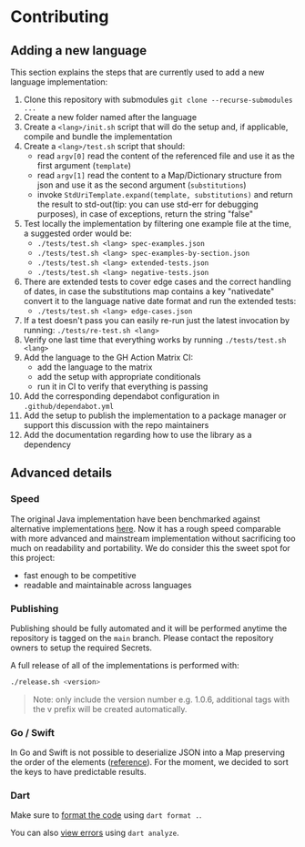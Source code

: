 # Contributing

## Adding a new language

This section explains the steps that are currently used to add a new language implementation:

1. Clone this repository with submodules `git clone --recurse-submodules ...`
2. Create a new folder named after the language
3. Create a `<lang>/init.sh` script that will do the setup and, if applicable, compile and bundle the implementation
4. Create a `<lang>/test.sh` script that should:
    - read `argv[0]` read the content of the referenced file and use it as the first argument (`template`)
    - read `argv[1]` read the content to a Map/Dictionary structure from json and use it as the second argument (`substitutions`)
    - invoke `StdUriTemplate.expand(template, substitutions)` and return the result to std-out(tip: you can use std-err for debugging purposes), in case of exceptions, return the string "false"
5. Test locally the implementation by filtering one example file at the time, a suggested order would be:
    - `./tests/test.sh <lang> spec-examples.json`
    - `./tests/test.sh <lang> spec-examples-by-section.json`
    - `./tests/test.sh <lang> extended-tests.json`
    - `./tests/test.sh <lang> negative-tests.json`
6. There are extended tests to cover edge cases and the correct handling of dates, in case the substitutions map contains a key "nativedate" convert it to the language native date format and run the extended tests:
    - `./tests/test.sh <lang> edge-cases.json`
7. If a test doesn't pass you can easily re-run just the latest invocation by running: `./tests/re-test.sh <lang>`
8. Verify one last time that everything works by running `./tests/test.sh <lang>`
9. Add the language to the GH Action Matrix CI:
    - add the language to the matrix
    - add the setup with appropriate conditionals
    - run it in CI to verify that everything is passing
10. Add the corresponding dependabot configuration in `.github/dependabot.yml`
11. Add the setup to publish the implementation to a package manager or support this discussion with the repo maintainers
12. Add the documentation regarding how to use the library as a dependency

## Advanced details

### Speed

The original Java implementation have been benchmarked against alternative implementations [here](https://github.com/std-uritemplate/std-uritemplate/tree/jmh).
Now it has a rough speed comparable with more advanced and mainstream implementation without sacrificing too much on readability and portability.
We do consider this the sweet spot for this project:

- fast enough to be competitive
- readable and maintainable across languages

### Publishing

Publishing should be fully automated and it will be performed anytime the repository is tagged on the `main` branch.
Please contact the repository owners to setup the required Secrets.

A full release of all of the implementations is performed with:

```bash
./release.sh <version>
```

> Note: only include the version number e.g. 1.0.6, additional tags with the v prefix will be created automatically.

### Go / Swift

In Go and Swift is not possible to deserialize JSON into a Map preserving the order of the elements ([reference](https://github.com/uri-templates/uritemplate-test/pull/58#issuecomment-1640029982)).
For the moment, we decided to sort the keys to have predictable results.


### Dart

Make sure to [format the code](https://dart.dev/tools/dart-format) using `dart format .`.

You can also [view errors](https://dart.dev/tools/dart-analyze) using `dart analyze`.